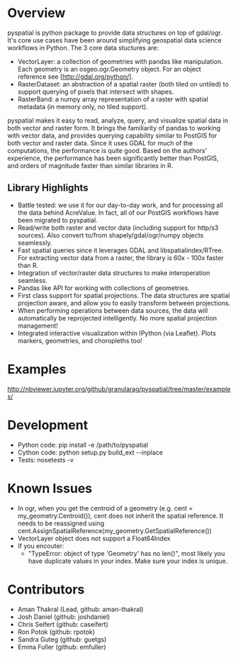 # Overview

pyspatial is python package to provide data structures on top of gdal/ogr. It's core use cases have been around simplifying geospatial data science
workflows in Python.  The 3 core data stuctures are:

* VectorLayer: a collection of geometries with pandas like manipulation.  Each geometry is an osgeo.ogr.Geometry object. For an object reference see [http://gdal.org/python/].
* RasterDataset: an abstraction of a spatial raster (both tiled on untiled) to support querying of pixels that intersect with shapes.
* RasterBand: a numpy array representation of a raster with spatial metadata (in memory only, no tiled support).

pyspatial makes it easy to read, analyze, query, and visualize spatial data in both vector and raster form. It brings the familiarity of pandas to working with vector data, and provides querying capability similar to PostGIS for both vector and raster data.  Since it uses GDAL for much of the computations, the performance is quite good.  Based on the authors' experience, the performance has been significantly better than PostGIS, and orders of magnitude faster than similar libraries in R.

## Library Highlights
  * Battle tested: we use it for our day-to-day work, and for processing all the data behind AcreValue.  In fact, all of our PostGIS workflows have been migrated to pyspatial.
  * Read/write both raster and vector data (including support for http/s3 sources).  Also convert to/from shapely/gdal/ogr/numpy objects seamlessly.
  * Fast spatial queries since it leverages GDAL and libspatialindex/RTree. For extracting vector data from a raster, the library is 60x - 100x faster than R.
  * Integration of vector/raster data structures to make interoperation seamless.
  * Pandas like API for working with collections of geometries.
  * First class support for spatial projections. The data structures are spatial projection aware, and allow you to easily transform between projections.
  * When performing operations between data sources, the data will automatically be reprojected intelligently.  No more spatial projection management!
  * Integrated interactive visualization within IPython (via Leaflet).  Plots markers, geometries, and choropleths too!

# Examples

http://nbviewer.jupyter.org/github/granularag/pyspatial/tree/master/examples/


# Development

* Python code: pip install -e /path/to/pyspatial
* Cython code: python setup.py build_ext --inplace
* Tests: nosetests -v

# Known Issues

* In ogr, when you get the centroid of a geometry (e.g. cent = my_geometry.Centroid()), cent does not inherit the spatial reference. It needs to be reassigned using cent.AssignSpatialReference(my_geometry.GetSpatialReference())
* VectorLayer object does not support a Float64Index
* If you encouter:
  * "TypeError: object of type 'Geometry' has no len()", most likely you have duplicate values in your index.  Make sure your index is unique.

# Contributors

* Aman Thakral (Lead, github: aman-thakral)
* Josh Daniel (github: joshdaniel)
* Chris Seifert (github: caseifert)
* Ron Potok (github: rpotok)
* Sandra Guteg (github: guetgs)
* Emma Fuller (github: emfuller)
